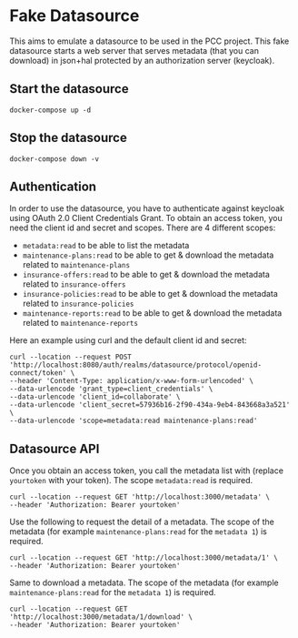# Fake Datasource
This aims to emulate a datasource to be used in the PCC project. 
This fake datasource starts a web server that serves metadata (that you can download) in json+hal protected by an authorization server (keycloak).

## Start the datasource
```shell
docker-compose up -d
``` 

## Stop the datasource
```shell
docker-compose down -v
```

## Authentication
In order to use the datasource, you have to authenticate against keycloak using OAuth 2.0 Client Credentials Grant.
To obtain an access token, you need the client id and secret and scopes. There are 4 different scopes:

- `metadata:read` to be able to list the metadata
- `maintenance-plans:read` to be able to get & download the metadata related to `maintenance-plans` 
- `insurance-offers:read` to be able to get & download the metadata related to `insurance-offers`
- `insurance-policies:read` to be able to get & download the metadata related to `insurance-policies`
- `maintenance-reports:read` to be able to get & download the metadata related to `maintenance-reports`

Here an example using curl and the default client id and secret:
```shell
curl --location --request POST 'http://localhost:8080/auth/realms/datasource/protocol/openid-connect/token' \
--header 'Content-Type: application/x-www-form-urlencoded' \
--data-urlencode 'grant_type=client_credentials' \
--data-urlencode 'client_id=collaborate' \
--data-urlencode 'client_secret=57936b16-2f90-434a-9eb4-843668a3a521' \
--data-urlencode 'scope=metadata:read maintenance-plans:read'
```

## Datasource API
Once you obtain an access token, you call the metadata list with (replace `yourtoken` with your token).
The scope `metadata:read` is required.
```shell
curl --location --request GET 'http://localhost:3000/metadata' \
--header 'Authorization: Bearer yourtoken'
```

Use the following to request the detail of a metadata.
The scope of the metadata (for example `maintenance-plans:read` for the `metadata 1`) is required.
```curl
curl --location --request GET 'http://localhost:3000/metadata/1' \
--header 'Authorization: Bearer yourtoken'
```

Same to download a metadata.
The scope of the metadata (for example `maintenance-plans:read` for the `metadata 1`) is required.
```shell
curl --location --request GET 'http://localhost:3000/metadata/1/download' \
--header 'Authorization: Bearer yourtoken'
```